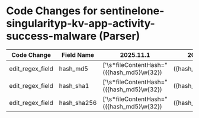 # Code Changes for sentinelone-singularityp-kv-app-activity-success-malware (Parser)

| Code Change | Field Name | 2025.11.1 | 2025.12.1 |
|-------------|------------|-----------|------------|
| edit_regex_field | hash_md5 | ['\s*fileContentHash="(({hash_md5}\w{32})|({hash_sha1}\w{40})|({hash_sha256}\w{64}))"'] | ['\s*fileContentHash="(({hash_sha256}\w{64})|({hash_sha1}\w{40})|({hash_md5}\w{32}))"'] |
| edit_regex_field | hash_sha1 | ['\s*fileContentHash="(({hash_md5}\w{32})|({hash_sha1}\w{40})|({hash_sha256}\w{64}))"'] | ['\s*fileContentHash="(({hash_sha256}\w{64})|({hash_sha1}\w{40})|({hash_md5}\w{32}))"'] |
| edit_regex_field | hash_sha256 | ['\s*fileContentHash="(({hash_md5}\w{32})|({hash_sha1}\w{40})|({hash_sha256}\w{64}))"'] | ['\s*fileContentHash="(({hash_sha256}\w{64})|({hash_sha1}\w{40})|({hash_md5}\w{32}))"'] |